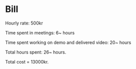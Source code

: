 # Bill
Hourly rate: 500kr

Time spent in meetings: 6~ hours

Time spent working on demo and delivered video: 20~ hours

Total hours spent: 26~ hours.

Total cost = 13000kr.
